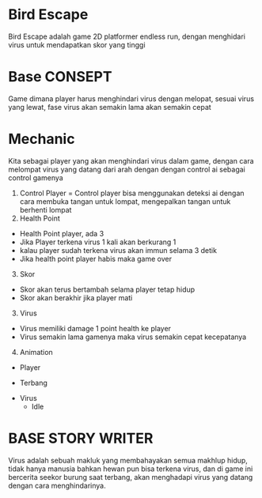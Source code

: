 # Bird Escape
Bird Escape adalah game 2D platformer endless run, dengan menghidari virus untuk mendapatkan skor yang tinggi
# Base CONSEPT
Game dimana player harus menghindari virus dengan melopat, sesuai virus yang lewat, fase virus akan  semakin lama akan semakin cepat
# Mechanic
Kita sebagai player yang akan menghindari virus dalam game, dengan cara melompat virus yang datang dari arah dengan dengan control ai
sebagai control gamenya
1. Control Player
 = Control player bisa menggunakan deteksi ai dengan cara membuka tangan untuk lompat, mengepalkan tangan untuk berhenti lompat
2. Health Point
  - Health Point player, ada 3
  - Jika Player terkena virus 1 kali akan berkurang 1
  - kalau player sudah terkena virus akan immun selama 3 detik
  - Jika health point player habis maka game over
3. Skor
  - Skor akan terus bertambah selama player tetap hidup
  - Skor akan berakhir jika player mati
3. Virus
  - Virus memiliki damage 1 point health ke player
  - Virus semakin lama gamenya maka virus semakin cepat kecepatanya
4. Animation 
  - Player
   * Terbang
  - Virus 
    * Idle
# BASE STORY WRITER
Virus adalah sebuah makluk yang membahayakan semua makhlup hidup, tidak hanya manusia bahkan hewan pun bisa terkena virus, dan di game 
ini bercerita seekor burung saat terbang, akan menghadapi virus yang datang dengan cara menghindarinya.
